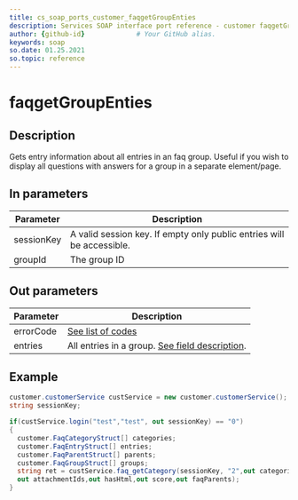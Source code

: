 ```yaml
---
title: cs_soap_ports_customer_faqgetGroupEnties
description: Services SOAP interface port reference - customer faqgetGroupEnties
author: {github-id}             # Your GitHub alias.
keywords: soap
so.date: 01.25.2021
so.topic: reference
---
```


# faqgetGroupEnties

## Description

Gets entry information about all entries in an faq group. Useful if you wish to display all questions with answers for a group in a separate element/page.

## In parameters

| Parameter | Description |
|---|---|
| sessionKey | A valid session key. If empty only public entries will be accessible. |
| groupId | The group ID |

## Out parameters

| Parameter | Description |
|---|---|
| errorCode | [See list of codes][1] |
| entries | All entries in a group. [See field description][2]. |

## Example

```csharp
customer.customerService custService = new customer.customerService();
string sessionKey;

if(custService.login("test","test", out sessionKey) == "0")
{
  customer.FaqCategoryStruct[] categories;
  customer.FaqEntryStruct[] entries;
  customer.FaqParentStruct[] parents;
  customer.FaqGroupStruct[] groups;
  string ret = custService.faq_getCategory(sessionKey, "2",out categories,out entries,out parents,out groups);
  out attachmentIds,out hasHtml,out score,out faqParents);
}
```

<!-- Referenced links -->
[1]: ../error-codes.md
[2]: faqfindEntries2.md